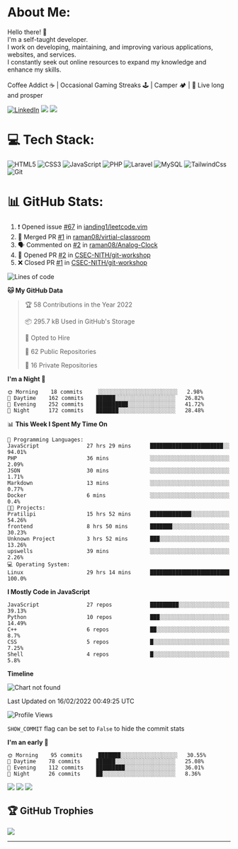 # About Me:
Hello there! 🖖 <br>I'm a self-taught developer.<br>I work on developing, maintaining, and improving various applications, websites, and services. <br>I constantly seek out online resources to expand my knowledge and enhance my skills.
<br><br>
Coffee Addict ☕️ | Occasional Gaming Streaks 🕹️ | Camper 🏕️ | 🖖 Live long and prosper

[![LinkedIn](https://img.shields.io/badge/LinkedIn-%230077B5.svg?logo=linkedin&logoColor=white)](https://linkedin.com/in/in/ap092) 
[![](https://visitcount.itsvg.in/api?id=arminezu6yn4xgma0i&icon=0&color=0)](https://visitcount.itsvg.in)
[![](https://img.shields.io/badge/-@arminezu6yn4xgma0i-%23181717?style=flat-square&logo=github)](https://github.com/arminezu6yn4xgma0i)

# 💻 Tech Stack:
![HTML5](https://img.shields.io/badge/-HTML5-%23E44D27?style=flat-square&logo=html5&logoColor=ffffff) ![CSS3](https://img.shields.io/badge/-CSS3-%231572B6?style=flat-square&logo=css3) ![JavaScript](https://img.shields.io/badge/-JavaScript-%23F7DF1C?style=flat-square&logo=javascript&logoColor=000000&labelColor=%23F7DF1C&color=%23FFCE5A) ![PHP](https://img.shields.io/badge/php-%23777BB4.svg?style=for-the-badge&logo=php&logoColor=white) ![Laravel](https://img.shields.io/badge/laravel-%23FF2D20.svg?style=for-the-badge&logo=laravel&logoColor=white) ![MySQL](https://img.shields.io/badge/mysql-%2300f.svg?style=for-the-badge&logo=mysql&logoColor=white) ![TailwindCss](https://img.shields.io/badge/-TailwindCss-%231a202c?style=flat-square&logo=tailwind-css) ![Git](https://img.shields.io/badge/-Git-%23F05032?style=flat-square&logo=git&logoColor=%23ffffff)

# 📊 GitHub Stats:
<!--START_SECTION:waka--><!--END_SECTION:waka-->
<!--START_SECTION:SHOW_OS--><!--END_SECTION:SHOW_OS-->
<!--START_SECTION:SHOW_TOTAL_CODE_TIME--><!--END_SECTION:SHOW_TOTAL_CODE_TIME-->

<!--START_SECTION:activity-->

1. ❗️ Opened issue [#67](https://github.com/ianding1/leetcode.vim/issues/67) in [ianding1/leetcode.vim](https://github.com/ianding1/leetcode.vim)
2. 🎉 Merged PR [#1](https://github.com/raman08/virtial-classroom/pull/1) in [raman08/virtial-classroom](https://github.com/raman08/virtial-classroom)
3. 🗣 Commented on [#2](https://github.com/raman08/Analog-Clock/issues/2) in [raman08/Analog-Clock](https://github.com/raman08/Analog-Clock)
4. 💪 Opened PR [#2](https://github.com//CSEC-NITH/git-workshop/pull/2) in [CSEC-NITH/git-workshop](https://github.com//CSEC-NITH/git-workshop)
5. ❌ Closed PR [#1](https://github.com//CSEC-NITH/git-workshop/pull/1) in [CSEC-NITH/git-workshop](https://github.com//CSEC-NITH/git-workshop)
 <!--END_SECTION:activity-->
 
 <!--START_SECTION:waka-->
![Lines of code](https://img.shields.io/badge/From%20Hello%20World%20I%27ve%20Written-5%20Million%20lines%20of%20code-blue)

**🐱 My GitHub Data** 

> 🏆 58 Contributions in the Year 2022
 > 
> 📦 295.7 kB Used in GitHub's Storage 
 > 
> 💼 Opted to Hire
 > 
> 📜 62 Public Repositories 
 > 
> 🔑 16 Private Repositories  
 > 
**I'm a Night 🦉** 
```text
🌞 Morning    18 commits     ░░░░░░░░░░░░░░░░░░░░░░░░░   2.98% 
🌆 Daytime    162 commits    ██████░░░░░░░░░░░░░░░░░░░   26.82% 
🌃 Evening    252 commits    ██████████░░░░░░░░░░░░░░░   41.72% 
🌙 Night      172 commits    ███████░░░░░░░░░░░░░░░░░░   28.48%
```


📊 **This Week I Spent My Time On** 

```text
💬 Programming Languages: 
JavaScript               27 hrs 29 mins      ███████████████████████░░   94.01% 
PHP                      36 mins             ░░░░░░░░░░░░░░░░░░░░░░░░░   2.09% 
JSON                     30 mins             ░░░░░░░░░░░░░░░░░░░░░░░░░   1.71% 
Markdown                 13 mins             ░░░░░░░░░░░░░░░░░░░░░░░░░   0.77% 
Docker                   6 mins              ░░░░░░░░░░░░░░░░░░░░░░░░░   0.4%
🐱‍💻 Projects: 
Pratilipi                15 hrs 52 mins      █████████████░░░░░░░░░░░░   54.26% 
frontend                 8 hrs 50 mins       ███████░░░░░░░░░░░░░░░░░░   30.23% 
Unknown Project          3 hrs 52 mins       ███░░░░░░░░░░░░░░░░░░░░░░   13.26% 
upswells                 39 mins             ░░░░░░░░░░░░░░░░░░░░░░░░░   2.26%
💻 Operating System: 
Linux                    29 hrs 14 mins      █████████████████████████   100.0%
```

**I Mostly Code in JavaScript** 

```text
JavaScript               27 repos            █████████░░░░░░░░░░░░░░░░   39.13% 
Python                   10 repos            ███░░░░░░░░░░░░░░░░░░░░░░   14.49% 
C++                      6 repos             ██░░░░░░░░░░░░░░░░░░░░░░░   8.7% 
CSS                      5 repos             █░░░░░░░░░░░░░░░░░░░░░░░░   7.25% 
Shell                    4 repos             █░░░░░░░░░░░░░░░░░░░░░░░░   5.8%
```


**Timeline**

![Chart not found](https://raw.githubusercontent.com/arminezu6yn4xgma0i/arminezu6yn4xgma0i/master/charts/bar_graph.png) 


 Last Updated on 16/02/2022 00:49:25 UTC
<!--END_SECTION:waka-->

![Profile Views](http://img.shields.io/badge/Profile%20Views-2189-blue)


`SHOW_COMMIT`       flag can be set to `False` to hide the commit stats

**I'm an early 🐤** 
```text
🌞 Morning    95 commits     ███████░░░░░░░░░░░░░░░░░░   30.55% 
🌆 Daytime    78 commits     ██████░░░░░░░░░░░░░░░░░░░   25.08% 
🌃 Evening    112 commits    █████████░░░░░░░░░░░░░░░░   36.01% 
🌙 Night      26 commits     ██░░░░░░░░░░░░░░░░░░░░░░░   8.36%
```
![](https://github-readme-stats.vercel.app/api?username=arminezu6yn4xgma0i&theme=vision-friendly-dark&hide_border=false&include_all_commits=true&count_private=true)
![](https://github-readme-streak-stats.herokuapp.com/?user=arminezu6yn4xgma0i&theme=vision-friendly-dark&hide_border=false)
![](https://github-readme-stats.vercel.app/api/top-langs/?username=arminezu6yn4xgma0i&theme=vision-friendly-dark&hide_border=false&include_all_commits=true&count_private=true&layout=compact)

## 🏆 GitHub Trophies
![](https://github-profile-trophy.vercel.app/?username=arminezu6yn4xgma0i&theme=onedark&no-frame=true&no-bg=true&margin-w=4)

---


<!-- Proudly created with GPRM ( https://gprm.itsvg.in ) -->
